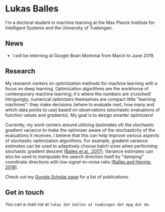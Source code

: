 # Lukas Balles

I'm a doctoral student in machine learning at the Max Planck Institute for Intelligent Systems and the University of Tuebingen.

## News

- I will be interning at Google Brain Montreal from March to June 2019.


## Research

My research centers on optimization methods for machine learning with a focus on deep learning. Optimization algorithms are the workhorse of contemporary machine learning; it's where the numbers are crunched! Intriguingly, numerical optimizers themselves are compact little "learning machines": they make decisions (where to evaluate next, how many and which data points to use) based on observations (stochastic evaluations of function values and gradients). My goal is to design smarter optimizers!

Currently, my work centers around utilizing (estimates of) the stochastic gradient variance to make the optimizer aware of the stochasticity of the evaluations it receives. I believe that this can help improve various aspects of stochastic optimization algorithms. For example, gradient variance estimates can be used to adaptively choose batch sizes when performing stochastic gradient descent [(Balles et al., 2017)](https://arxiv.org/abs/1612.05086). Variance estimates can also be used to manipulate the search direction itself by "damping" coordinate directions with low signal-to-noise ratio [(Balles and Hennig, 2018)](https://arxiv.org/abs/1705.07774).

Check out my [Google Scholar page](https://scholar.google.de/citations?user=2lq9JQIAAAAJ&hl=de) for a list of publications.

## Get in touch

You can e-mail me at ``lukas dot balles at tuebingen dot mpg dot de``.